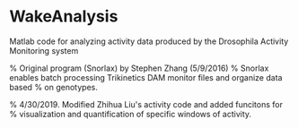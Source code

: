 # WakeAnalysis
Matlab code for analyzing activity data produced by the Drosophila Activity Monitoring system

% Original program (Snorlax) by Stephen Zhang (5/9/2016)
% Snorlax enables batch processing Trikinetics DAM monitor files and organize data based
% on genotypes.

% 4/30/2019. Modified Zhihua Liu's activity code and added funcitons for
% visualization and quantification of specific windows of activity.  
  

